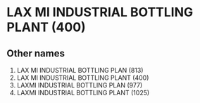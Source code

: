 # LAX Ml INDUSTRIAL BOTTLING PLANT (400)

## Other names
1. LAX Ml INDUSTRIAL BOTTLING PLAN (813)
1. LAX Ml INDUSTRIAL BOTTLING PLANT (400)
1. LAXMI INDUSTRIAL BOTTLING PLAN (977)
1. LAXMI INDUSTRIAL BOTTLING PLANT (1025)


